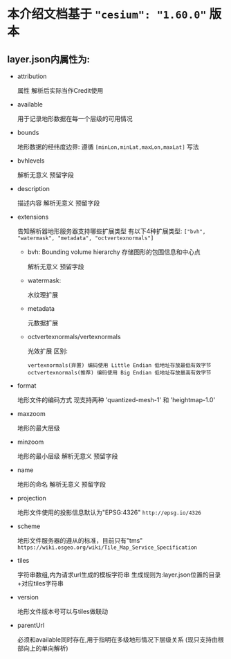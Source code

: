 # 本介绍文档基于 ``` "cesium": "1.60.0" ``` 版本

## layer.json内属性为:
  - attribution
  
      属性 解析后实际当作Credit使用
  - available
  
      用于记录地形数据在每一个层级的可用情况
  - bounds
  
      地形数据的经纬度边界: 遵循 ```[minLon,minLat,maxLon,maxLat]``` 写法
  - bvhlevels
  
      解析无意义 预留字段
  - description
  
      描述内容 解析无意义 预留字段
  - extensions
  
      告知解析器地形服务器支持哪些扩展类型 有以下4种扩展类型: ```["bvh", "watermask", "metadata", "octvertexnormals"]```
      
      - bvh: Bounding volume hierarchy 存储图形的包围信息和中心点
          
          解析无意义 预留字段
      
      - watermask:
      
          水纹理扩展
          
      - metadata
      
          元数据扩展
          
      - octvertexnormals/vertexnormals
      
          光效扩展 区别: 
          ```
          vertexnormals(弃置) 编码使用 Little Endian 低地址存放最低有效字节  
          octvertexnormals(推荐) 编码使用 Big Endian 低地址存放最高有效字节
          ```
  - format
  
      地形文件的编码方式 现支持两种 'quantized-mesh-1' 和 'heightmap-1.0'
  - maxzoom
    
      地形的最大层级
  - minzoom
  
      地形的最小层级  解析无意义 预留字段
  - name
  
      地形的命名 解析无意义 预留字段
  - projection
  
      地形文件使用的投影信息默认为"EPSG:4326" ```http://epsg.io/4326```
  - scheme
  
      地形文件服务器的遵从的标准，目前只有"tms" ```https://wiki.osgeo.org/wiki/Tile_Map_Service_Specification```
  - tiles
    
      字符串数组,内为请求url生成的模板字符串 生成规则为:layer.json位置的目录+对应tiles字符串
  - version
  
      地形文件版本号可以与tiles做联动
  - parentUrl 
      
      必须和available同时存在,用于指明在多级地形情况下层级关系 (现只支持由根部向上的单向解析)
